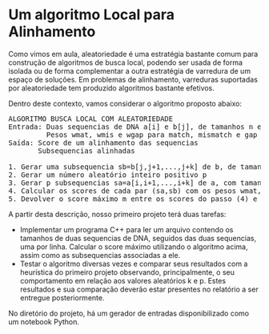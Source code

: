 # Um algoritmo Local para Alinhamento

Como vimos em aula, aleatoriedade é uma estratégia bastante comum para construção de algoritmos de busca local, podendo ser usada
de forma isolada ou de forma complementar a outra estratégia de varredura de um espaço de soluções. Em problemas de alinhamento,
varreduras suportadas por aleatoriedade tem produzido algoritmos bastante efetivos.

Dentro deste contexto, vamos considerar o algoritmo proposto abaixo:

<pre>
ALGORITMO BUSCA LOCAL COM ALEATORIEDADE
Entrada: Duas sequencias de DNA a[i] e b[j], de tamanhos n e m respectivamente
         Pesos wmat, wmis e wgap para match, mismatch e gap respectivamente
Saída: Score de um alinhamento das sequencias
       Subsequencias alinhadas

1. Gerar uma subsequencia sb=b[j,j+1,...,j+k] de b, de tamanho aleatório k, 1<=k<=m
2. Gerar um número aleatório inteiro positivo p
3. Gerar p subsequencias sa=a[i,i+1,...,i+k] de a, com tamanho k calculado no passo (1)
4. Calcular os scores de cada par (sa,sb) com os pesos wmat, wmis e wgap
5. Devolver o score máximo m entre os scores do passo (4) e as subsequencias associadas a ele
</pre>



A partir desta descrição, nosso primeiro projeto terá duas tarefas:

<ul>
  <li> Implementar um programa C++ para ler um arquivo contendo os tamanhos de duas sequencias de DNA, seguidos das duas sequencias, uma por linha. Calcular o score máximo utilizando o algoritmo acima, assim como as subsequencias associadas a ele. 
  <li> Testar o algoritmo diversas vezes e comparar seus resultados com a heurística do primeiro projeto observando, principalmente, o seu comportamento em relação aos valores aleatórios k e p. Estes resultados e sua comparação deverão estar presentes no relatório a ser entregue posteriormente.
</ul>

No diretório do projeto, há um gerador de entradas disponibilizado como um notebook Python.

